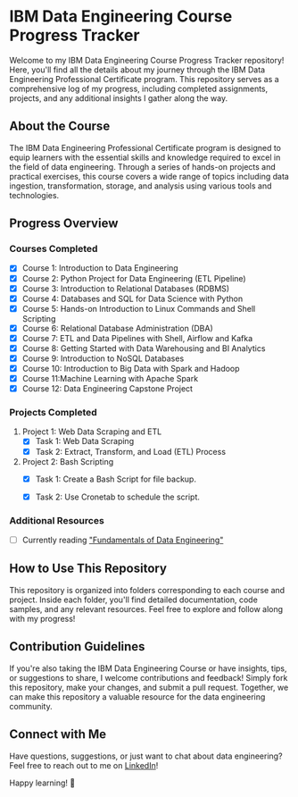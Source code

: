 # IBM Data Engineering Course Progress Tracker

Welcome to my IBM Data Engineering Course Progress Tracker repository! Here, you'll find all the details about my journey through the IBM Data Engineering Professional Certificate program. This repository serves as a comprehensive log of my progress, including completed assignments, projects, and any additional insights I gather along the way.

## About the Course

The IBM Data Engineering Professional Certificate program is designed to equip learners with the essential skills and knowledge required to excel in the field of data engineering. Through a series of hands-on projects and practical exercises, this course covers a wide range of topics including data ingestion, transformation, storage, and analysis using various tools and technologies.

## Progress Overview

### Courses Completed
- [x] Course 1: Introduction to Data Engineering
- [X] Course 2: Python Project for Data Engineering (ETL Pipeline)
- [x] Course 3: Introduction to Relational Databases (RDBMS)
- [x] Course 4: Databases and SQL for Data Science with Python
- [x] Course 5: Hands-on Introduction to Linux Commands and Shell Scripting
- [X] Course 6: Relational Database Administration (DBA)
- [X] Course 7: ETL and Data Pipelines with Shell, Airflow and Kafka
- [X] Course 8: Getting Started with Data Warehousing and BI Analytics
- [X] Course 9: Introduction to NoSQL Databases
- [X] Course 10: Introduction to Big Data with Spark and Hadoop
- [X] Course 11:Machine Learning with Apache Spark
- [X] Course 12: Data Engineering Capstone Project

### Projects Completed
1. Project 1: Web Data Scraping and ETL
   - [x] Task 1: Web Data Scraping
   - [x] Task 2: Extract, Transform, and Load (ETL) Process
2. Project 2: Bash Scripting
   - [x] Task 1: Create a Bash Script for file backup.
   - [X] Task 2: Use Cronetab to schedule the script.


### Additional Resources
- [ ] Currently reading ["Fundamentals of Data Engineering"](https://www.google.co.in/books/edition/Fundamentals_of_Data_Engineering/3qd2EAAAQBAJ?hl=en)

## How to Use This Repository

This repository is organized into folders corresponding to each course and project. Inside each folder, you'll find detailed documentation, code samples, and any relevant resources. Feel free to explore and follow along with my progress!

## Contribution Guidelines

If you're also taking the IBM Data Engineering Course or have insights, tips, or suggestions to share, I welcome contributions and feedback! Simply fork this repository, make your changes, and submit a pull request. Together, we can make this repository a valuable resource for the data engineering community.

## Connect with Me

Have questions, suggestions, or just want to chat about data engineering? Feel free to reach out to me on [LinkedIn]([https://www.linkedin.com/in/yourprofile](https://www.linkedin.com/in/manish-kumar-tailor-6564ab22b/))!

Happy learning! 🚀

